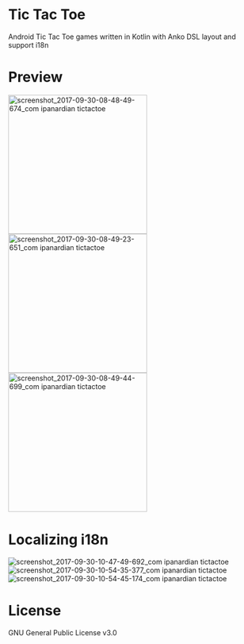 # Tic Tac Toe
Android Tic Tac Toe games written in Kotlin with Anko DSL layout and support i18n

# Preview
<img src="https://user-images.githubusercontent.com/415225/31041558-6e584de6-a5c1-11e7-959b-0853ae09769f.png" alt="screenshot_2017-09-30-08-48-49-674_com ipanardian tictactoe" width="280" /> <img src="https://user-images.githubusercontent.com/415225/31041556-6e54b29e-a5c1-11e7-983e-a4a6c5a6b6ad.png" alt="screenshot_2017-09-30-08-49-23-651_com ipanardian tictactoe" width="280" />
<img src="https://user-images.githubusercontent.com/415225/31041557-6e55ec5e-a5c1-11e7-8b85-e381da86608f.png" alt="screenshot_2017-09-30-08-49-44-699_com ipanardian tictactoe" width="280" />

# Localizing i18n
![screenshot_2017-09-30-10-47-49-692_com ipanardian tictactoe](https://user-images.githubusercontent.com/415225/31042665-486551fe-a5d7-11e7-900a-4974ebe5d320.png)
![screenshot_2017-09-30-10-54-35-377_com ipanardian tictactoe](https://user-images.githubusercontent.com/415225/31042666-48becf4a-a5d7-11e7-9279-cc44d4372a34.png)
![screenshot_2017-09-30-10-54-45-174_com ipanardian tictactoe](https://user-images.githubusercontent.com/415225/31042667-48c8e8b8-a5d7-11e7-9f42-305503cd8632.png)


# License
GNU General Public License v3.0
